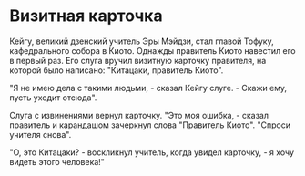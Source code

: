 # Визитная карточка

Кейгу, великий дзенский учитель Эры Мэйдзи, стал главой Тофуку, кафедрального собора в Киото. Однажды правитель Киото навестил его в первый раз. Его слуга вручил визитную карточку правителя, на которой было написано: "Китацаки, правитель Киото".

"Я не имею дела с такими людьми, - сказал Кейгу слуге. - Скажи ему, пусть уходит отсюда".

Слуга с извинениями вернул карточку. "Это моя ошибка, - сказал правитель и карандашом зачеркнул слова "Правитель Киото". "Спроси учителя снова".

"О, это Китацаки? - воскликнул учитель, когда увидел карточку, - я хочу видеть этого человека!"
